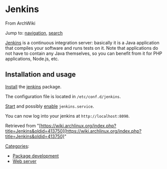 # Jenkins

From ArchWiki

Jump to: [navigation](#column-one), [search](#searchInput)

[Jenkins](https://jenkins-ci.org/) is a continuous integration server: basically it is a Java application that compiles your software and runs tests on it. Note that applications do not have to contain any Java themselves, so you can benefit from it for PHP applications, Node.js, etc.

## Installation and usage

[Install](/index.php/Install "Install") the [jenkins](https://www.archlinux.org/packages/?name=jenkins) package.

The configuration file is located in `/etc/conf.d/jenkins`.

[Start](/index.php/Start "Start") and possibly [enable](/index.php/Enable "Enable") `jenkins.service`.

You can now log into your jenkins at `http://localhost:8090`.

Retrieved from "[https://wiki.archlinux.org/index.php?title=Jenkins&oldid=413750](https://wiki.archlinux.org/index.php?title=Jenkins&oldid=413750)"

[Categories](/index.php/Special:Categories "Special:Categories"):

*   [Package development](/index.php/Category:Package_development "Category:Package development")
*   [Web server](/index.php/Category:Web_server "Category:Web server")